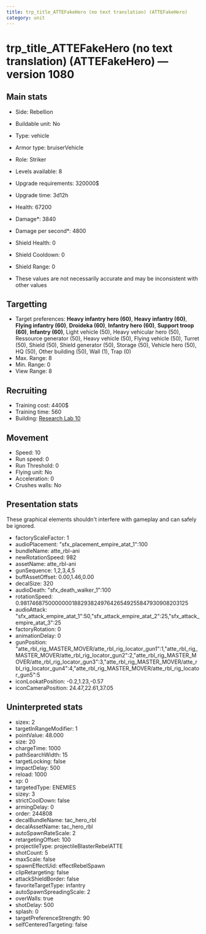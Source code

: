 ```yaml
---
title: trp_title_ATTEFakeHero (no text translation) (ATTEFakeHero)
category: unit
---
```


# trp_title_ATTEFakeHero (no text translation) (ATTEFakeHero) — version 1080

## Main stats

  * Side: Rebellion
  * Buildable unit: No
  * Type: vehicle
  * Armor type: bruiserVehicle
  * Role: Striker
  * Levels available: 8
  * Upgrade requirements: 320000$
  * Upgrade time: 3d12h
  * Health: 67200
  * Damage*: 3840
  * Damage per second*: 4800
  * Shield Health: 0
  * Shield Cooldown: 0
  * Shield Range: 0

* These values are not necessarily accurate and may be inconsistent with other values

## Targetting

  * Target preferences: **Heavy infantry hero (60)**, **Heavy infantry (60)**, **Flying infantry (60)**, **Droideka (60)**, **Infantry hero (60)**, **Support troop (60)**, **Infantry (60)**, Light vehicle (50), Heavy vehicular hero (50), Ressource generator (50), Heavy vehicle (50), Flying vehicle (50), Turret (50), Shield (50), Shield generator (50), Storage (50), Vehicle hero (50), HQ (50), Other building (50), Wall (1), Trap (0)
  * Max. Range: 8
  * Min. Range: 0
  * View Range: 8

## Recruiting

  * Training cost: 4400$
  * Training time: 560
  * Building: [Research Lab 10](rebelOffenseLab.html)

## Movement

  * Speed: 10
  * Run speed: 0
  * Run Threshold: 0
  * Flying unit: No
  * Acceleration: 0
  * Crushes walls: No

## Presentation stats

These graphical elements shouldn't interfere with gameplay and can safely be ignored.

  * factoryScaleFactor: 1
  * audioPlacement: "sfx_placement_empire_atat_1":100
  * bundleName: atte_rbl-ani
  * newRotationSpeed: 982
  * assetName: atte_rbl-ani
  * gunSequence: 1,2,3,4,5
  * buffAssetOffset: 0.00,1.46,0.00
  * decalSize: 320
  * audioDeath: "sfx_death_walker_1":100
  * rotationSpeed: 0.9817468750000000188293824976426549255847930908203125
  * audioAttack: "sfx_attack_empire_atat_1":50,"sfx_attack_empire_atat_2":25,"sfx_attack_empire_atat_3":25
  * factoryRotation: 0
  * animationDelay: 0
  * gunPosition: "atte_rbl_rig_MASTER_MOVER/atte_rbl_rig_locator_gun1":1,"atte_rbl_rig_MASTER_MOVER/atte_rbl_rig_locator_gun2":2,"atte_rbl_rig_MASTER_MOVER/atte_rbl_rig_locator_gun3":3,"atte_rbl_rig_MASTER_MOVER/atte_rbl_rig_locator_gun4":4,"atte_rbl_rig_MASTER_MOVER/atte_rbl_rig_locator_gun5":5
  * iconLookatPosition: -0.2,1.23,-0.57
  * iconCameraPosition: 24.47,22.61,37.05

## Uninterpreted stats

  * sizex: 2
  * targetInRangeModifier: 1
  * pointValue: 48.000
  * size: 20
  * chargeTime: 1000
  * pathSearchWidth: 15
  * targetLocking: false
  * impactDelay: 500
  * reload: 1000
  * xp: 0
  * targetedType: ENEMIES
  * sizey: 3
  * strictCoolDown: false
  * armingDelay: 0
  * order: 244808
  * decalBundleName: tac_hero_rbl
  * decalAssetName: tac_hero_rbl
  * autoSpawnRateScale: 2
  * retargetingOffset: 100
  * projectileType: projectileBlasterRebelATTE
  * shotCount: 5
  * maxScale: false
  * spawnEffectUid: effectRebelSpawn
  * clipRetargeting: false
  * attackShieldBorder: false
  * favoriteTargetType: infantry
  * autoSpawnSpreadingScale: 2
  * overWalls: true
  * shotDelay: 500
  * splash: 0
  * targetPreferenceStrength: 90
  * selfCenteredTargeting: false

